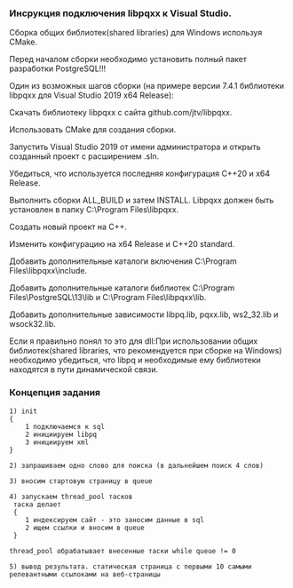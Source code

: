 ### Инсрукция подключения libpqxx к Visual Studio.

Сборка общих библиотек(shared libraries) для Windows используя CMake.

Перед началом сборки необходимо установить полный пакет разработки PostgreSQL!!! 

Один из возможных шагов сборки (на примере версии 7.4.1 библиотеки libpqxx для Visual Studio 2019 x64 Release):

Скачать библиотеку libpqxx с сайта github.com/jtv/libpqxx. 

Использовать CMake для создания сборки. 

Запустить Visual Studio 2019 от имени администратора и открыть созданный проект с расширением .sln. 

Убедиться, что используется последняя конфигурация C++20 и x64 Release. 

Выполнить сборки ALL_BUILD и затем INSTALL. Libpqxx должен быть установлен в папку C:\Program Files\libpqxx. 

Создать новый проект на C++. 

Изменить конфигурацию на x64 Release и C++20 standard. 

Добавить дополнительные каталоги включения C:\Program Files\libpqxx\include. 

Добавить дополнительные каталоги библиотек C:\Program Files\PostgreSQL\13\lib и C:\Program Files\libpqxx\lib. 

Добавить дополнительные зависимости libpq.lib, pqxx.lib, ws2_32.lib и wsock32.lib. 

Если я правильно понял то это для dll:При использовании общих библиотек(shared libraries, что рекомендуется при сборке на Windows) необходимо убедиться, что libpq и необходимые ему библиотеки находятся в пути динамической связи. 



### Концепция задания

	1) init
	{
		1 подключаемся к sql
		2 инициируем libpq
		3 инициируем xml
	}

	2) запрашиваем одно слово для поиска (в дальнейшем поиск 4 слов)

	3) вносим стартовую страницу в queue

	4) запускаем thread_pool тасков
	 таска делает
	 {
		1 индексируем сайт - это заносим данные в sql
		2 ищем ссылки и вносим в queue
	 }

	thread_pool обрабатывает внесенные таски while queue != 0

	5) вывод результата. статическая страница с первыми 10 самыми релевантными ссылоками на веб-страницы